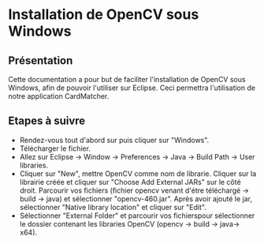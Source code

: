 # Installation de OpenCV sous Windows

## Présentation

Cette documentation a pour but de faciliter l'installation de OpenCV sous Windows, afin de pouvoir l'utiliser sur Eclipse.
Ceci permettra l'utilisation de notre application CardMatcher.

## Etapes à suivre

- Rendez-vous tout d'abord sur [](https://opencv.org/releases/) puis cliquer sur "Windows".
- Télécharger le fichier.
- Allez sur Eclipse -> Window -> Preferences -> Java -> Build Path -> User libraries.
- Cliquer sur "New", mettre OpenCV comme nom de librarie. Cliquer sur la librairie créée et cliquer sur "Choose Add External JARs" sur le côté droit. Parcourir vos fichiers (fichier opencv venant d'étre téléchargé -> build -> java) et sélectionner "opencv-460.jar". Après avoir ajouté le jar, sélectionner "Native library location" et cliquer sur "Edit".
- Sélectionner "External Folder" et parcourir vos fichierspour sélectionner le dossier contenant les libraries OpenCV (opencv -> build -> java-> x64).
